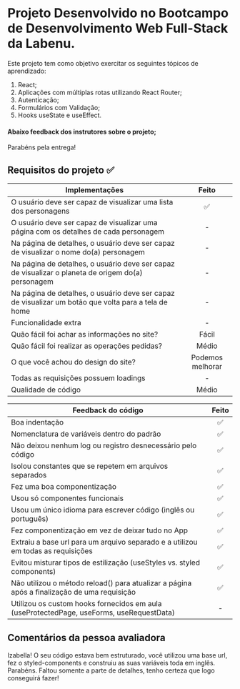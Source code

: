 # Projeto Desenvolvido no Bootcampo de Desenvolvimento Web Full-Stack da Labenu. 

Este projeto tem como objetivo exercitar os seguintes tópicos de aprendizado:

1. React;
2. Aplicações com múltiplas rotas utilizando React Router;
3. Autenticação;
4. Formulários com Validação;
5. Hooks useState e useEffect.

#### Abaixo feedback dos instrutores sobre o projeto;

Parabéns pela entrega!
## Requisitos do projeto ✅
Implementações | Feito
--- | :---:
O usuário deve ser capaz de visualizar uma lista dos personagens | ✅
O usuário deve ser capaz de visualizar uma página com os detalhes de cada personagem | -
Na página de detalhes, o usuário deve ser capaz de visualizar o nome do(a) personagem | -
Na página de detalhes, o usuário deve ser capaz de visualizar o planeta de origem do(a) personagem | -
Na página de detalhes, o usuário deve ser capaz de visualizar um botão que volta para a tela de home | -
Funcionalidade extra | -
Quão fácil foi achar as informações no site? | Fácil
Quão fácil foi realizar as operações pedidas? | Médio
O que você achou do design do site? | Podemos melhorar
Todas as requisições possuem loadings | -
Qualidade de código | Médio

Feedback do código | Feito
--- | :---:
Boa indentação | ✅
Nomenclatura de variáveis dentro do padrão | ✅
Não deixou nenhum log ou registro desnecessário pelo código | ✅
Isolou constantes que se repetem em arquivos separados | ✅
Fez uma boa componentização | ✅
Usou só componentes funcionais | ✅
Usou um único idioma para escrever código (inglês ou português) | ✅
Fez componentização em vez de deixar tudo no App | ✅
Extraiu a base url para um arquivo separado e a utilizou em todas as requisições | ✅
Evitou misturar tipos de estilização (useStyles vs. styled components) | ✅
Não utilizou o método reload() para atualizar a página após a finalização de uma requisição | ✅
Utilizou os custom hooks fornecidos em aula (useProtectedPage, useForms, useRequestData) | -

## Comentários da pessoa avaliadora
Izabella!
O seu código estava bem estruturado, você utilizou uma base url, fez o styled-components e construiu as suas variáveis toda em inglês. Parabéns. Faltou somente a parte de detalhes, tenho certeza que logo conseguirá fazer! 

